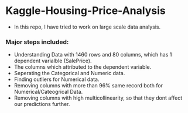 # Kaggle-Housing-Price-Analysis
- In this repo, I have tried to work on large scale data analysis. 

### Major steps included:

 - Understanding Data with 1460 rows and 80 columns, which has 1 dependent varialble (SalePrice).
 - The columns which attributed to the dependent variable.
 - Seperating the Categorical and Numeric data.
 - Finding outliers for Numerical data.
 - Removing columns with more than 96% same record both for Numerical/Cateogrical Data.
 - Removing columns with high multicollinearity, so that they dont affect our predictions further.
 
 
